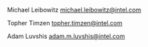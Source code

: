 Michael Leibowitz <michael.leibowitz@intel.com>

Topher Timzen <topher.timzen@intel.com>

Adam Luvshis <adam.m.luvshis@intel.com>
